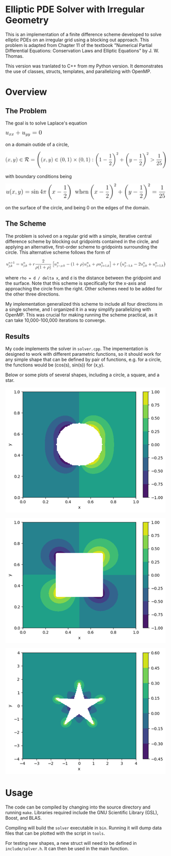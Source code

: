 # Elliptic PDE Solver with Irregular Geometry

This is an implementation of a finite difference scheme developed to
solve elliptic PDEs on an irregular grid using a blocking out
approach. This problem is adapted from Chapter 11 of the textbook
"Numerical Partial Differential Equations: Conservation Laws and
Elliptic Equations" by J. W. Thomas.

This version was tranlated to C++ from my Python version. It
demonstrates the use of classes, structs, templates, and parallelizing
with OpenMP.

# Overview

## The Problem

The goal is to solve Laplace's equation

![](math/laplace.png)

on a domain outide of a circle,

![](math/domain.png)

with boundary conditions being

![](math/bc2.png)

on the surface of the circle, and being 0 on the edges of the domain.

## The Scheme

The problem is solved on a regular grid with a simple, iterative
central difference scheme by blocking out gridpoints contained in the
circle, and applying an alternative, first-order scheme to gridpoints
surrounding the circle. This alternative scheme follows the form of

![](math/scheme.png)

where `rho = d / delta x`, and `d` is the distance between the
gridpoint and the surface. Note that this scheme is specifically for
the x-axis and approaching the circle from the right. Other schemes
need to be added for the other three directions.

My implementation generalized this scheme to include all four
directions in a single scheme, and I organized it in a way simplify
parallelizing with OpenMP. This was crucial for making running the
scheme practical, as it can take 10,000-100,000 iterations to
converge.

## Results

My code implements the solver in `solver.cpp`. The impementation is
designed to work with different parametric functions, so it should
work for any simple shape that can be defined by pair of functions,
e.g. for a circle, the functions would be (cos(s), sin(s)) for (x,y).

Below or some plots of several shapes, including a circle, a square,
and a star.

![](circle.png)

![](square.png)

![](star.png)

# Usage

The code can be compiled by changing into the source directory and
running `make`. Libraries required include the GNU Scientific Library
(GSL), Boost, and BLAS.

Compiling will build the `solver` executable in `bin`. Running it will
dump data files that can be plotted with the script in `tools`.

For testing new shapes, a new struct will need to be defined in
`include/solver.h`. It can then be used in the main function.